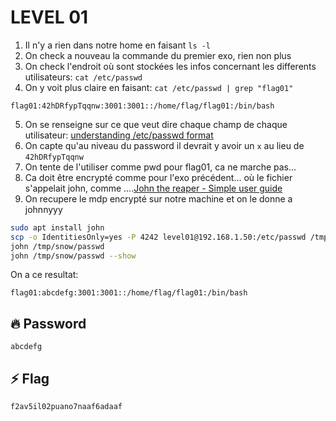 # LEVEL 01

1. Il n'y a rien dans notre home en faisant `ls -l`
2. On check a nouveau la commande du premier exo, rien non plus
3. On check l'endroit où sont stockées les infos concernant les differents utilisateurs: `cat /etc/passwd`
4. On y voit plus claire en faisant: `cat /etc/passwd | grep "flag01"`
```
flag01:42hDRfypTqqnw:3001:3001::/home/flag/flag01:/bin/bash
```
5. On se renseigne sur ce que veut dire chaque champ de chaque utilisateur: [understanding /etc/passwd format](https://www.cyberciti.biz/faq/understanding-etcpasswd-file-format/)
6. On capte qu'au niveau du password il devrait y avoir un `x` au lieu de `42hDRfypTqqnw`
7. On tente de l'utiliser comme pwd pour flag01, ca ne marche pas...
8. Ca doit être encrypté comme pour l'exo précédent... où le fichier s'appelait john, comme ....[John the reaper - Simple user guide](https://linuxcommandlibrary.com/man/john)
9. On recupere le mdp encrypté sur notre machine et on le donne a johnnyyy
```bash
sudo apt install john
scp -o IdentitiesOnly=yes -P 4242 level01@192.168.1.50:/etc/passwd /tmp/snow/
john /tmp/snow/passwd
john /tmp/snow/passwd --show
```
On a ce resultat:
```
flag01:abcdefg:3001:3001::/home/flag/flag01:/bin/bash
```
## 🔥 Password
`abcdefg`


## ⚡ Flag
`f2av5il02puano7naaf6adaaf`
